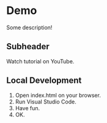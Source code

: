  # Demo
 
 Some description!

 ## Subheader

 Watch tutorial on YouTube.

## Local Development

1. Open index.html on your browser.
2. Run Visual Studio Code.
3. Have fun.
4. OK.
